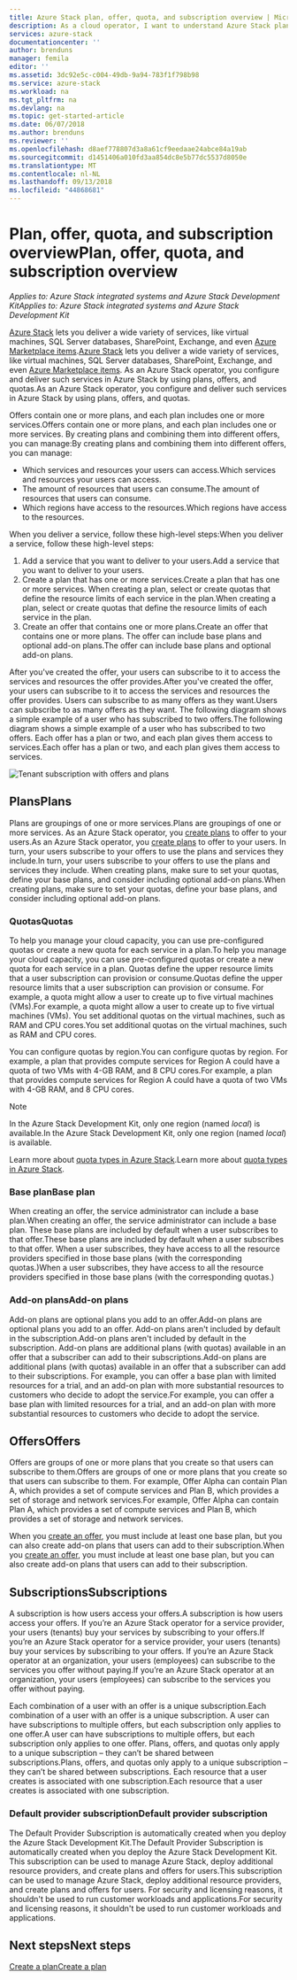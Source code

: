 ```yaml
---
title: Azure Stack plan, offer, quota, and subscription overview | Microsoft Docs
description: As a cloud operator, I want to understand Azure Stack plans, offers, quotas, and subscriptions.
services: azure-stack
documentationcenter: ''
author: brenduns
manager: femila
editor: ''
ms.assetid: 3dc92e5c-c004-49db-9a94-783f1f798b98
ms.service: azure-stack
ms.workload: na
ms.tgt_pltfrm: na
ms.devlang: na
ms.topic: get-started-article
ms.date: 06/07/2018
ms.author: brenduns
ms.reviewer: ''
ms.openlocfilehash: d8aef778807d3a8a61cf9eedaae24abce84a19ab
ms.sourcegitcommit: d1451406a010fd3aa854dc8e5b77dc5537d8050e
ms.translationtype: MT
ms.contentlocale: nl-NL
ms.lasthandoff: 09/13/2018
ms.locfileid: "44868681"
---
```

# <a name="plan-offer-quota-and-subscription-overview"></a><span data-ttu-id="0c742-103">Plan, offer, quota, and subscription overview</span><span class="sxs-lookup"><span data-stu-id="0c742-103">Plan, offer, quota, and subscription overview</span></span>

<span data-ttu-id="0c742-104">*Applies to: Azure Stack integrated systems and Azure Stack Development Kit*</span><span class="sxs-lookup"><span data-stu-id="0c742-104">*Applies to: Azure Stack integrated systems and Azure Stack Development Kit*</span></span>

<span data-ttu-id="0c742-105">[Azure Stack](azure-stack-poc.md) lets you deliver a wide variety of services, like virtual machines, SQL Server databases, SharePoint, Exchange, and even [Azure Marketplace items](azure-stack-marketplace-azure-items.md).</span><span class="sxs-lookup"><span data-stu-id="0c742-105">[Azure Stack](azure-stack-poc.md) lets you deliver a wide variety of services, like virtual machines, SQL Server databases, SharePoint, Exchange, and even [Azure Marketplace items](azure-stack-marketplace-azure-items.md).</span></span> <span data-ttu-id="0c742-106">As an Azure Stack operator, you configure and deliver such services in Azure Stack by using plans, offers, and quotas.</span><span class="sxs-lookup"><span data-stu-id="0c742-106">As an Azure Stack operator, you configure and deliver such services in Azure Stack by using plans, offers, and quotas.</span></span>

<span data-ttu-id="0c742-107">Offers contain one or more plans, and each plan includes one or more services.</span><span class="sxs-lookup"><span data-stu-id="0c742-107">Offers contain one or more plans, and each plan includes one or more services.</span></span> <span data-ttu-id="0c742-108">By creating plans and combining them into different offers, you can manage:</span><span class="sxs-lookup"><span data-stu-id="0c742-108">By creating plans and combining them into different offers, you can manage:</span></span>

- <span data-ttu-id="0c742-109">Which services and resources your users can access.</span><span class="sxs-lookup"><span data-stu-id="0c742-109">Which services and resources your users can access.</span></span>
- <span data-ttu-id="0c742-110">The amount of resources that users can consume.</span><span class="sxs-lookup"><span data-stu-id="0c742-110">The amount of resources that users can consume.</span></span>
- <span data-ttu-id="0c742-111">Which regions have access to the resources.</span><span class="sxs-lookup"><span data-stu-id="0c742-111">Which regions have access to the resources.</span></span>

<span data-ttu-id="0c742-112">When you deliver a service, follow these high-level steps:</span><span class="sxs-lookup"><span data-stu-id="0c742-112">When you deliver a service, follow these high-level steps:</span></span>

1. <span data-ttu-id="0c742-113">Add a service that you want to deliver to your users.</span><span class="sxs-lookup"><span data-stu-id="0c742-113">Add a service that you want to deliver to your users.</span></span>
2. <span data-ttu-id="0c742-114">Create a plan that has one or more services.</span><span class="sxs-lookup"><span data-stu-id="0c742-114">Create a plan that has one or more services.</span></span> <span data-ttu-id="0c742-115">When creating a plan, select or create quotas that define the resource limits of each service in the plan.</span><span class="sxs-lookup"><span data-stu-id="0c742-115">When creating a plan, select or create quotas that define the resource limits of each service in the plan.</span></span>
3. <span data-ttu-id="0c742-116">Create an offer that contains one or more plans.</span><span class="sxs-lookup"><span data-stu-id="0c742-116">Create an offer that contains one or more plans.</span></span> <span data-ttu-id="0c742-117">The offer can include base plans and optional add-on plans.</span><span class="sxs-lookup"><span data-stu-id="0c742-117">The offer can include base plans and optional add-on plans.</span></span>

<span data-ttu-id="0c742-118">After you've created the offer, your users can subscribe to it to access the services and resources the offer provides.</span><span class="sxs-lookup"><span data-stu-id="0c742-118">After you've created the offer, your users can subscribe to it to access the services and resources the offer provides.</span></span> <span data-ttu-id="0c742-119">Users can subscribe to as many offers as they want.</span><span class="sxs-lookup"><span data-stu-id="0c742-119">Users can subscribe to as many offers as they want.</span></span> <span data-ttu-id="0c742-120">The following diagram shows a simple example of a user who has subscribed to two offers.</span><span class="sxs-lookup"><span data-stu-id="0c742-120">The following diagram shows a simple example of a user who has subscribed to two offers.</span></span> <span data-ttu-id="0c742-121">Each offer has a plan or two, and each plan gives them access to services.</span><span class="sxs-lookup"><span data-stu-id="0c742-121">Each offer has a plan or two, and each plan gives them access to services.</span></span>

![Tenant subscription with offers and plans](media/azure-stack-key-features/image4.png)

## <a name="plans"></a><span data-ttu-id="0c742-123">Plans</span><span class="sxs-lookup"><span data-stu-id="0c742-123">Plans</span></span>

<span data-ttu-id="0c742-124">Plans are groupings of one or more services.</span><span class="sxs-lookup"><span data-stu-id="0c742-124">Plans are groupings of one or more services.</span></span> <span data-ttu-id="0c742-125">As an Azure Stack operator, you [create plans](azure-stack-create-plan.md) to offer to your users.</span><span class="sxs-lookup"><span data-stu-id="0c742-125">As an Azure Stack operator, you [create plans](azure-stack-create-plan.md) to offer to your users.</span></span> <span data-ttu-id="0c742-126">In turn, your users subscribe to your offers to use the plans and services they include.</span><span class="sxs-lookup"><span data-stu-id="0c742-126">In turn, your users subscribe to your offers to use the plans and services they include.</span></span> <span data-ttu-id="0c742-127">When creating plans, make sure to set your quotas, define your base plans, and consider including optional add-on plans.</span><span class="sxs-lookup"><span data-stu-id="0c742-127">When creating plans, make sure to set your quotas, define your base plans, and consider including optional add-on plans.</span></span>

### <a name="quotas"></a><span data-ttu-id="0c742-128">Quotas</span><span class="sxs-lookup"><span data-stu-id="0c742-128">Quotas</span></span>

<span data-ttu-id="0c742-129">To help you manage your cloud capacity, you can use pre-configured quotas or create a new quota for each service in a plan.</span><span class="sxs-lookup"><span data-stu-id="0c742-129">To help you manage your cloud capacity, you can use pre-configured quotas or create a new quota for each service in a plan.</span></span> <span data-ttu-id="0c742-130">Quotas define the upper resource limits that a user subscription can provision or consume.</span><span class="sxs-lookup"><span data-stu-id="0c742-130">Quotas define the upper resource limits that a user subscription can provision or consume.</span></span> <span data-ttu-id="0c742-131">For example, a quota might allow a user to create up to five virtual machines (VMs).</span><span class="sxs-lookup"><span data-stu-id="0c742-131">For example, a quota might allow a user to create up to five virtual machines (VMs).</span></span> <span data-ttu-id="0c742-132">You set additional quotas on the virtual machines, such as RAM and CPU cores.</span><span class="sxs-lookup"><span data-stu-id="0c742-132">You set additional quotas on the virtual machines, such as RAM and CPU cores.</span></span>

<span data-ttu-id="0c742-133">You can configure quotas by region.</span><span class="sxs-lookup"><span data-stu-id="0c742-133">You can configure quotas by region.</span></span> <span data-ttu-id="0c742-134">For example, a plan that provides compute services for Region A could have a quota of two VMs with 4-GB RAM, and 8 CPU cores.</span><span class="sxs-lookup"><span data-stu-id="0c742-134">For example, a plan that provides compute services for Region A could have a quota of two VMs with 4-GB RAM, and 8 CPU cores.</span></span>

>[!NOTE]
><span data-ttu-id="0c742-135">In the Azure Stack Development Kit, only one region (named *local*) is available.</span><span class="sxs-lookup"><span data-stu-id="0c742-135">In the Azure Stack Development Kit, only one region (named *local*) is available.</span></span>

<span data-ttu-id="0c742-136">Learn more about [quota types in Azure Stack](azure-stack-quota-types.md).</span><span class="sxs-lookup"><span data-stu-id="0c742-136">Learn more about [quota types in Azure Stack](azure-stack-quota-types.md).</span></span>

### <a name="base-plan"></a><span data-ttu-id="0c742-137">Base plan</span><span class="sxs-lookup"><span data-stu-id="0c742-137">Base plan</span></span>

<span data-ttu-id="0c742-138">When creating an offer, the service administrator can include a base plan.</span><span class="sxs-lookup"><span data-stu-id="0c742-138">When creating an offer, the service administrator can include a base plan.</span></span> <span data-ttu-id="0c742-139">These base plans are included by default when a user subscribes to that offer.</span><span class="sxs-lookup"><span data-stu-id="0c742-139">These base plans are included by default when a user subscribes to that offer.</span></span> <span data-ttu-id="0c742-140">When a user subscribes, they have access to all the resource providers specified in those base plans (with the corresponding quotas.)</span><span class="sxs-lookup"><span data-stu-id="0c742-140">When a user subscribes, they have access to all the resource providers specified in those base plans (with the corresponding quotas.)</span></span>

### <a name="add-on-plans"></a><span data-ttu-id="0c742-141">Add-on plans</span><span class="sxs-lookup"><span data-stu-id="0c742-141">Add-on plans</span></span>

<span data-ttu-id="0c742-142">Add-on plans are optional plans you add to an offer.</span><span class="sxs-lookup"><span data-stu-id="0c742-142">Add-on plans are optional plans you add to an offer.</span></span> <span data-ttu-id="0c742-143">Add-on plans aren't included by default in the subscription.</span><span class="sxs-lookup"><span data-stu-id="0c742-143">Add-on plans aren't included by default in the subscription.</span></span> <span data-ttu-id="0c742-144">Add-on plans are additional plans (with quotas) available in an offer that a subscriber can add to their subscriptions.</span><span class="sxs-lookup"><span data-stu-id="0c742-144">Add-on plans are additional plans (with quotas) available in an offer that a subscriber can add to their subscriptions.</span></span> <span data-ttu-id="0c742-145">For example, you can offer a base plan with limited resources for a trial, and an add-on plan with more substantial resources to customers who decide to adopt the service.</span><span class="sxs-lookup"><span data-stu-id="0c742-145">For example, you can offer a base plan with limited resources for a trial, and an add-on plan with more substantial resources to customers who decide to adopt the service.</span></span>

## <a name="offers"></a><span data-ttu-id="0c742-146">Offers</span><span class="sxs-lookup"><span data-stu-id="0c742-146">Offers</span></span>

<span data-ttu-id="0c742-147">Offers are groups of one or more plans that you create so that users can subscribe to them.</span><span class="sxs-lookup"><span data-stu-id="0c742-147">Offers are groups of one or more plans that you create so that users can subscribe to them.</span></span> <span data-ttu-id="0c742-148">For example, Offer Alpha can contain Plan A, which provides a set of compute services and Plan B, which provides a set of storage and network services.</span><span class="sxs-lookup"><span data-stu-id="0c742-148">For example, Offer Alpha can contain Plan A, which provides a set of compute services and Plan B, which provides a set of storage and network services.</span></span>

<span data-ttu-id="0c742-149">When you [create an offer](azure-stack-create-offer.md), you must include at least one base plan, but you can also create add-on plans that users can add to their subscription.</span><span class="sxs-lookup"><span data-stu-id="0c742-149">When you [create an offer](azure-stack-create-offer.md), you must include at least one base plan, but you can also create add-on plans that users can add to their subscription.</span></span>

## <a name="subscriptions"></a><span data-ttu-id="0c742-150">Subscriptions</span><span class="sxs-lookup"><span data-stu-id="0c742-150">Subscriptions</span></span>

<span data-ttu-id="0c742-151">A subscription is how users access your offers.</span><span class="sxs-lookup"><span data-stu-id="0c742-151">A subscription is how users access your offers.</span></span> <span data-ttu-id="0c742-152">If you’re an Azure Stack operator for a service provider, your users (tenants) buy your services by subscribing to your offers.</span><span class="sxs-lookup"><span data-stu-id="0c742-152">If you’re an Azure Stack operator for a service provider, your users (tenants) buy your services by subscribing to your offers.</span></span> <span data-ttu-id="0c742-153">If you’re an Azure Stack operator at an organization, your users (employees) can subscribe to the services you offer without paying.</span><span class="sxs-lookup"><span data-stu-id="0c742-153">If you’re an Azure Stack operator at an organization, your users (employees) can subscribe to the services you offer without paying.</span></span>

<span data-ttu-id="0c742-154">Each combination of a user with an offer is a unique subscription.</span><span class="sxs-lookup"><span data-stu-id="0c742-154">Each combination of a user with an offer is a unique subscription.</span></span> <span data-ttu-id="0c742-155">A user can have subscriptions to multiple offers, but each subscription only applies to one offer.</span><span class="sxs-lookup"><span data-stu-id="0c742-155">A user can have subscriptions to multiple offers, but each subscription only applies to one offer.</span></span> <span data-ttu-id="0c742-156">Plans, offers, and quotas only apply to a unique subscription – they can’t be shared between subscriptions.</span><span class="sxs-lookup"><span data-stu-id="0c742-156">Plans, offers, and quotas only apply to a unique subscription – they can’t be shared between subscriptions.</span></span> <span data-ttu-id="0c742-157">Each resource that a user creates is associated with one subscription.</span><span class="sxs-lookup"><span data-stu-id="0c742-157">Each resource that a user creates is associated with one subscription.</span></span>

### <a name="default-provider-subscription"></a><span data-ttu-id="0c742-158">Default provider subscription</span><span class="sxs-lookup"><span data-stu-id="0c742-158">Default provider subscription</span></span>

<span data-ttu-id="0c742-159">The Default Provider Subscription is automatically created when you deploy the Azure Stack Development Kit.</span><span class="sxs-lookup"><span data-stu-id="0c742-159">The Default Provider Subscription is automatically created when you deploy the Azure Stack Development Kit.</span></span> <span data-ttu-id="0c742-160">This subscription can be used to manage Azure Stack, deploy additional resource providers, and create plans and offers for users.</span><span class="sxs-lookup"><span data-stu-id="0c742-160">This subscription can be used to manage Azure Stack, deploy additional resource providers, and create plans and offers for users.</span></span> <span data-ttu-id="0c742-161">For security and licensing reasons, it shouldn't be used to run customer workloads and applications.</span><span class="sxs-lookup"><span data-stu-id="0c742-161">For security and licensing reasons, it shouldn't be used to run customer workloads and applications.</span></span>

## <a name="next-steps"></a><span data-ttu-id="0c742-162">Next steps</span><span class="sxs-lookup"><span data-stu-id="0c742-162">Next steps</span></span>

[<span data-ttu-id="0c742-163">Create a plan</span><span class="sxs-lookup"><span data-stu-id="0c742-163">Create a plan</span></span>](azure-stack-create-plan.md)
